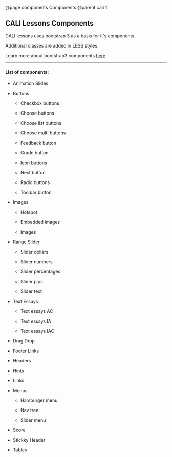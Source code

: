@page components Components
@parent cali 1

## CALI Lessons Components

CALI lessons uses bootstrap 3 as a basis for it's components.

Additional classes are added in LESS styles.

Learn more about bootstrap3 components [here](https://getbootstrap.com/docs/3.3/components)

---

#### List of components:

* Animation Slides

* Buttons
	* Checkbox buttons

	* Choose buttons

	* Choose list buttons

	* Choose multi buttons

	* Feedback button

	* Grade button

	* Icon buttons
	
	* Next button

	* Radio buttons

	* Toolbar button

* Images
	* Hotspot

	* Embedded images

	* Images

* Range Slider
	* Slider dollars

	* Slider numbers
	
	* Slider percentages

	* Slider pips

	* Slider text

* Text Essays
	* Text essays AC

	* Text essays IA

	* Text essays IAC

* Drag Drop

* Footer Links

* Headers

* Hints

* Links

* Menus
	* Hamburger menu
	
	* Nav tree

	* Slider menu

* Score

* Stickky Header

* Tables